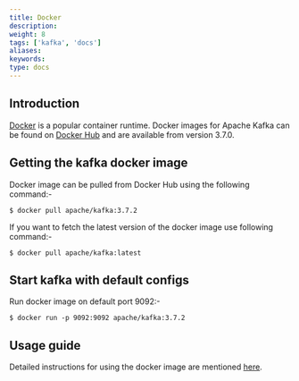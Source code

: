 ```yaml
---
title: Docker
description: 
weight: 8
tags: ['kafka', 'docs']
aliases: 
keywords: 
type: docs
---
```


## Introduction

[Docker](https://www.docker.com/) is a popular container runtime. Docker images for Apache Kafka can be found on [Docker Hub](https://hub.docker.com/r/apache/kafka) and are available from version 3.7.0. 

## Getting the kafka docker image

Docker image can be pulled from Docker Hub using the following command:- 
    
    
    $ docker pull apache/kafka:3.7.2

If you want to fetch the latest version of the docker image use following command:- 
    
    
    $ docker pull apache/kafka:latest

## Start kafka with default configs

Run docker image on default port 9092:- 
    
    
    $ docker run -p 9092:9092 apache/kafka:3.7.2

## Usage guide

Detailed instructions for using the docker image are mentioned [here](https://github.com/apache/kafka/blob/trunk/docker/examples/README.md). 
